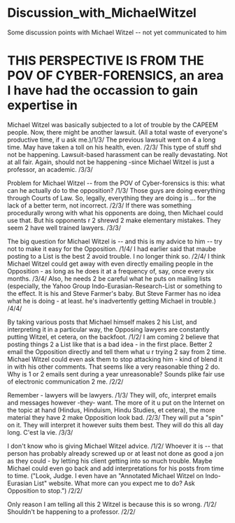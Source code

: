 # Discussion_with_MichaelWitzel
Some discussion points with Michael Witzel -- not yet communicated to him


THIS PERSPECTIVE IS FROM THE POV OF CYBER-FORENSICS, an area I have had the occassion to gain expertise in
====================================================

Michael Witzel was basically subjected to a lot of trouble by the CAPEEM people. Now, there might be another lawsuit. (All a total waste of everyone's productive time, if u ask me.)/1/3/
The previous lawsuit went on 4 a long time. May have taken a toll on his health, even. /2/3/
This type of stuff shd not be happening. Lawsuit-based harassment can be really devastating. Not at all fair. Again, should not be happening -since Michael Witzel is just a professor, an academic. /3/3/

Problem for Michael Witzel -- from the POV of Cyber-forensics is this: what can he actually do to the opposition? /1/3/
Those guys are doing everything through Courts of Law. So, legally, everything they are doing is ... for the lack of a better term, not incorrect. /2/3/
If there was something procedurally wrong with what his opponents are doing, then Michael could use that. But his opponents r 2 shrewd 2 make elementary mistakes. They seem 2 have well trained lawyers. /3/3/

The big question for Michael Witzel is -- and this is my advice to him -- try not to make it easy for the Opposition. /1/4/
I had earlier said that maube posting to a List is the best 2 avoid trouble. I no longer think so. /2/4/
I think Michael Witzel could get away with even directly emailing people in the Opposition - as long as he does it at a frequency of, say, once every six months. /3/4/
Also, he needs 2 be careful what he puts on mailing lists (especially, the Yahoo Group Indo-Eurasian-Research-List or something to the effect. It is his and Steve Farmer's baby. But Steve Farmer has no idea what he is doing - at least. he's inadvertently getting Michael in trouble.) /4/4/

By taking various posts that Michael himself makes 2 his List, and interpreting it in a particular way, the Opposing lawyers are constantly putting Witzel, et cetera, on the backfoot. /1/2/
I am coming 2 believe that posting things 2 a List like that is a bad idea - in the first place. Better 2 email the Opposition directly and tell them what u r trying 2 say from 2 time. Michael Witzel could even ask them to stop attacking him - kind of blend it in with his other comments. That seems like a very reasonable thing 2 do. Why is 1 or 2 emails sent during a year unreasonable? Sounds plike fair use of electronic communication 2 me. /2/2/

Remember - lawyers will be lawyers. /1/3/
They will, ofc, interpret emails and messages however -they- want. The more of it u put on the Internet on the topic at hand (Hindus, Hinduism, Hindu Studies, et cetera), the more material they have 2 make Opposition look bad. /2/3/
They will put a "spin" on it. They will interpret it however suits them best. They will do this all day long. C'est la vie. /3/3/

 I don't know who is giving Michael Witzel advice. /1/2/
Whoever it is -- that person has probably already screwed up or at least not done as good a jon as they could - by letting his client getting into so much trouble. Maybe Michael could even go back and add interpretations for his posts from time to time. ("Look, Judge. I even have an "Annotated Michael Witzel on Indo-Eurasian List" website. What more can you expect me to do? Ask Opposition to stop.") /2/2/

Only reason I am telling all this 2 Witzel is because this is so wrong. /1/2/
Shouldn't be happening to a professor. /2/2/
